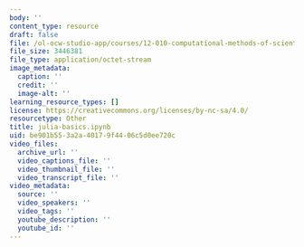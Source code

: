 ```yaml
---
body: ''
content_type: resource
draft: false
file: /ol-ocw-studio-app/courses/12-010-computational-methods-of-scientific-programming-fall-2024/julia-basics.ipynb
file_size: 3446381
file_type: application/octet-stream
image_metadata:
  caption: ''
  credit: ''
  image-alt: ''
learning_resource_types: []
license: https://creativecommons.org/licenses/by-nc-sa/4.0/
resourcetype: Other
title: julia-basics.ipynb
uid: be901b55-3a2a-4017-9f44-06c5d0ee720c
video_files:
  archive_url: ''
  video_captions_file: ''
  video_thumbnail_file: ''
  video_transcript_file: ''
video_metadata:
  source: ''
  video_speakers: ''
  video_tags: ''
  youtube_description: ''
  youtube_id: ''
---
```

